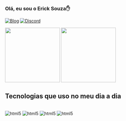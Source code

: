 ### Olá, eu sou o Erick Souza✋
[![Blog](https://img.shields.io/badge/LinkedIn-0077B5?style=for-the-badge&logo=linkedin&logoColor=white)](https://www.linkedin.com/in/erick-souza-b86a2b206/)
[![Discord](https://img.shields.io/badge/Discord-7289DA?style=for-the-badge&logo=discord&logoColor=white)](https://discord.gg/ericksouza02#4966)


<img height="180em" src="https://github-readme-stats.vercel.app/api?username=ericksouza02&show_icons=true&theme=tokyonight"/>
<img height="180em" src="https://github-readme-stats.vercel.app/api/top-langs/?username=ericksouza02&layout=compact&theme=tokyonight"/>

## Tecnologias que uso no meu dia a dia

<div style='display: inline-block'><br/>
  <img align='center' alt='html5' src='https://img.shields.io/badge/HTML5-E34F26?style=for-the-badge&logo=html5&logoColor=white'/>
   <img align='center' alt='html5' src='https://img.shields.io/badge/CSS3-1572B6?style=for-the-badge&logo=css3&logoColor=white'/>
  <img align='center' alt='html5' src='https://img.shields.io/badge/React-20232A?style=for-the-badge&logo=react&logoColor=61DAFB'/>
  <img align='center' alt='html5' src='https://img.shields.io/badge/JavaScript-F7DF1E?style=for-the-badge&logo=javascript&logoColor=black'/>
</div>
